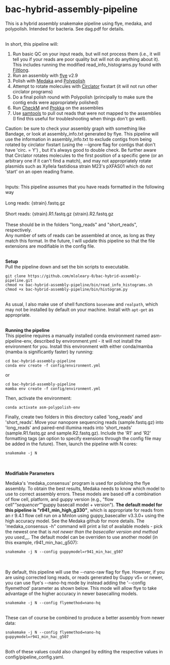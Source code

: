 # bac-hybrid-assembly-pipeline
This is a hybrid assembly snakemake pipeline using flye, medaka, and polypolish.  Intended for bacteria.  See dag.pdf for details.



\
In short, this pipeline will:

1) Run basic QC on your input reads, but will not process them (i.e., it will tell you if your reads are poor quality but will not do anything about it).  This includes running the modified read_info_histograms.py found with [Filtlong](https://github.com/rrwick/Filtlong).
2) Run an assembly with [flye](https://github.com/fenderglass/Flye) v2.9
3) Polish with [Medaka](https://github.com/nanoporetech/medaka) and [Polypolish](https://github.com/rrwick/Polypolish)
4) Attempt to rotate molecules with [Circlator](https://github.com/sanger-pathogens/circlator) fixstart (it will not run other circlator programs)
5) Do a final polish round with Polypolish (principally to make sure the contig ends were appropriately polished)
6) Run [CheckM](https://github.com/Ecogenomics/CheckM) and [Prokka](https://github.com/tseemann/prokka) on the assemblies
7) Use [samtools](https://github.com/samtools/samtools) to pull out reads that were not mapped to the assemblies (I find this useful for troubleshooting when things don't go well).

Caution: be sure to check your assembly graph with something like Bandage, or look at assembly_info.txt generated by flye.  This pipeline will use the information in assembly_info.txt to exclude contigs from being rotated by circlator fixstart (using the --ignore flag for contigs that don't have 'circ. = Y') , but it's always good to double check.  Be further aware that Circlator rotates molecules to the first position of a specific gene (or an arbitrary one if it can't find a match), and may not appropriately rotate plasmids such as Xyllela fastidiosa strain M23's pXFAS01 which do not 'start' on an open reading frame.




\
Inputs:  This pipeline assumes that you have reads formatted in the following way \
\
Long reads: {strain}.fastq.gz \
\
Short reads: {strain}.R1.fastq.gz {strain}.R2.fastq.gz  \
  \
These should be in the folders "long_reads" and "short_reads", respectively.  \
Any number of sets of reads can be assembled at once, as long as they match this format.  In the future, I will update this pipeline so that the file extensions are modifiable in the config file.

\
**Setup**
\
Pull the pipeline down and set the bin scripts to executable.
```
git clone https://github.com/mloleary-0/bac-hybrid-assembly-pipeline.git
chmod +x bac-hybrid-assembly-pipeline/bin/read_info_histograms.sh
chmod +x bac-hybrid-assembly-pipeline/bin/histogram.py
```
\
As usual, I also make use of shell functions ```basename``` and ```realpath```, which may not be installed by default on your machine.  Install with ```apt-get``` as appropriate.

  \
**Running the pipeline**
  \
This pipeline requires a manually installed conda environment named asm-pipeline-env, described by environment.yml - it will not install the environment for you.  Install this environment with either conda/mamba (mamba is significantly faster) by running:

 
```
cd bac-hybrid-assembly-pipeline
conda env create -f config/environment.yml
```
or
```
cd bac-hybrid-assembly-pipeline
mamba env create -f config/environment.yml
```

Then, activate the environment:

```
conda activate asm-polypolish-env
```

Finally, create two folders in this directory called 'long_reads' and 'short_reads'. Move your nanopore sequencing reads (sample.fastq.gz) into 'long_reads' and paired-end illumina reads into 'short_reads' (sample.R1.fastq.gz and sample.R2.fastq.gz). Include the 'R1' and 'R2' formatting tags (an option to specify exensions through the config file may be added in the future). Then, launch the pipeline with N cores:

```
snakemake -j N
```


 \
 \
 **Modifiable Parameters**  
 
  
 
Medaka's 'medaka_consensus' program is used for polishing the flye assembly.  To obtain the best results, Medaka needs to know which model to use to correct assembly errors.  These models are based off a combination of flow cell, platform, and guppy version (e.g., "flow cell"_"sequencer"_"guppy basecall model + version"). **The default model for this pipeline is "r941_min_high_g330"**, which is appropriate for reads from an r 9.4.1 flow cell run on a MinIon using guppy_basecaller v3.3.0+ using the high accuracy model.  See the Medaka github for more details.  The 'medaka_consensus -h" command will print a list of available models - pick the newest one that is _not newer than the basecaller version and method you used___.  The default model can be overriden to use another model (in this example, r941_min_hac_g507):


```
snakemake -j N --config guppymodel=r941_min_hac_g507
```
  \
  \
By default, this pipeline will use the --nano-raw flag for flye.  However, if you are using corrected long reads, or reads generated by Guppy v5+ or newer, you can use flye's --nano-hq mode by instead adding the '--config flyemethod' parameter as shown below.  This mode will allow flye to take advantage of the higher accuracy in newer basecalling models. 
  
  
```
snakemake -j N --config flyemethod=nano-hq
```
  \
These can of course be combined to produce a better assembly from newer data:
```
snakemake -j N --config flyemethod=nano-hq guppymodel=r941_min_hac_g507
```
  \
Both of these values could also changed by editing the respective values in config/pipeline_config.yaml.


